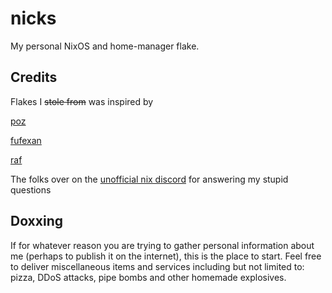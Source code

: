 # nicks

My personal NixOS and home-manager flake.

## Credits

Flakes I ~~stole from~~ was inspired by

[poz](https://git.jacekpoz.pl/jacekpoz/niksos)

[fufexan](https://github.com/fufexan/dotfiles)

[raf](https://github.com/notashelf/nyx)

The folks over on the [unofficial nix discord](https://discord.gg/RbvHtGa) for answering my stupid questions

## Doxxing

If for whatever reason you are trying to gather personal information about me (perhaps to publish it on the internet), this is the place to start.
Feel free to deliver miscellaneous items and services including but not limited to: pizza, DDoS attacks, pipe bombs and other homemade explosives.
